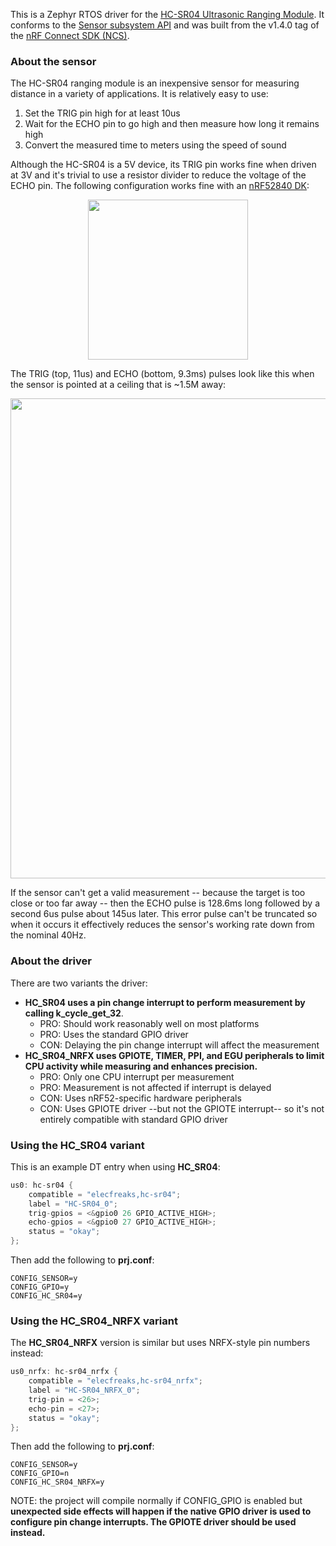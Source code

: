 This is a Zephyr RTOS driver for the [HC-SR04 Ultrasonic Ranging Module](https://www.sparkfun.com/products/15569). It conforms to the [Sensor subsystem API](https://developer.nordicsemi.com/nRF_Connect_SDK/doc/latest/zephyr/reference/peripherals/sensor.html) and was built from the v1.4.0 tag of the [nRF Connect SDK (NCS)](https://github.com/nrfconnect/sdk-nrf).

### About the sensor
The HC-SR04 ranging module is an inexpensive sensor for measuring distance in a variety of applications. It is relatively easy to use:

 1. Set the TRIG pin high for at least 10us
 1. Wait for the ECHO pin to go high and then measure how long it remains high
 1. Convert the measured time to meters using the speed of sound

Although the HC-SR04 is a 5V device, its TRIG pin works fine when driven at 3V and it's trivial to use a resistor divider to reduce the voltage of the ECHO pin. The following configuration works fine with an [nRF52840 DK](https://www.nordicsemi.com/Software-and-Tools/Development-Kits/nRF52840-DK): 

<p align="center"><img src="https://user-images.githubusercontent.com/6494431/98627864-10787500-22ca-11eb-9a64-a5d4383ecc3b.png" width="256"></p>

The TRIG (top, 11us) and ECHO (bottom, 9.3ms) pulses look like this when the sensor is pointed at a ceiling that is ~1.5M away:

<p align="center"><img src="https://user-images.githubusercontent.com/6494431/98500542-a1374e00-2201-11eb-9783-fd52ad7a6a71.png" width="768"></p>

If the sensor can't get a valid measurement -- because the target is too close or too far away -- then the ECHO pulse is 128.6ms long followed by a second 6us pulse about 145us later. This error pulse can't be truncated so when it occurs it effectively reduces the sensor's working rate down from the nominal 40Hz.

### About the driver
There are two variants the driver:
 - **HC_SR04 uses a pin change interrupt to perform measurement by calling k_cycle_get_32**.
   - PRO: Should work reasonably well on most platforms
   - PRO: Uses the standard GPIO driver
   - CON: Delaying the pin change interrupt will affect the measurement
 - **HC_SR04_NRFX uses GPIOTE, TIMER, PPI, and EGU peripherals to limit CPU activity while measuring and enhances precision.**
   - PRO: Only one CPU interrupt per measurement
   - PRO: Measurement is not affected if interrupt is delayed
   - CON: Uses nRF52-specific hardware peripherals
   - CON: Uses GPIOTE driver --but not the GPIOTE interrupt-- so it's not entirely compatible with standard GPIO driver

### Using the HC_SR04 variant
This is an example DT entry when using **HC_SR04**:
```C
us0: hc-sr04 {
    compatible = "elecfreaks,hc-sr04";
    label = "HC-SR04_0";
    trig-gpios = <&gpio0 26 GPIO_ACTIVE_HIGH>;
    echo-gpios = <&gpio0 27 GPIO_ACTIVE_HIGH>;
    status = "okay";
};
```
Then add the following to **prj.conf**:
```
CONFIG_SENSOR=y
CONFIG_GPIO=y
CONFIG_HC_SR04=y
```
### Using the HC_SR04_NRFX variant
The **HC_SR04_NRFX** version is similar but uses NRFX-style pin numbers instead:
```C
us0_nrfx: hc-sr04_nrfx {
    compatible = "elecfreaks,hc-sr04_nrfx";
    label = "HC-SR04_NRFX_0";
    trig-pin = <26>;
    echo-pin = <27>;
    status = "okay";
};
```
Then add the following to **prj.conf**: 
```
CONFIG_SENSOR=y
CONFIG_GPIO=n
CONFIG_HC_SR04_NRFX=y
```
NOTE: the project will compile normally if CONFIG_GPIO is enabled but **unexpected side effects will happen if the native GPIO driver is used to configure pin change interrupts. The GPIOTE driver should be used instead.**
